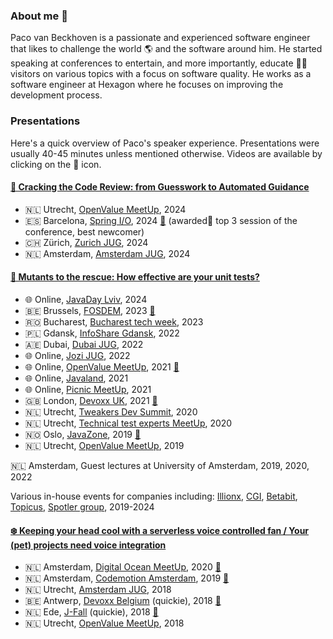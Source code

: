 
### About me 👋
Paco van Beckhoven is a passionate and experienced software engineer that likes to challenge the world 🌎 and the software around him.
He started speaking at conferences to entertain, and more importantly, educate 👨‍🏫 visitors on various topics with a focus on software quality.
He works as a software engineer at Hexagon where he focuses on improving the development process.

### Presentations 
Here's a quick overview of Paco's speaker experience. Presentations were usually 40-45 minutes unless mentioned otherwise. Videos are available by clicking on the 🎥 icon.

#### [🔎 Cracking the Code Review: from Guesswork to Automated Guidance](https://sessionize.com/s/paco-van-beckhoven/cracking-the-code-review-from-guesswork-to-automat/94888)
* 🇳🇱 Utrecht, [OpenValue MeetUp](https://www.meetup.com/openvalue/events/300867711/), 2024
* 🇪🇸 Barcelona, [Spring I/O](https://2024.springio.net/sessions/cracking-the-code-review-from-guesswork-to-automated-guidance/), 2024 [🎥](https://youtu.be/i5d2s0BTBjI?si=VLdX6VXoMaU1GeZQ) (awarded🥉 top 3 session of the conference, best newcomer)
* 🇨🇭 Zürich, [Zurich JUG](https://www.jug.ch/html/events/2024/code_review.html), 2024
* 🇳🇱 Amsterdam, [Amsterdam JUG](https://www.meetup.com/amsterdam-java-user-group/events/300068976/), 2024

#### [🐛 Mutants to the rescue: How effective are your unit tests?](https://sessionize.com/s/paco-van-beckhoven/mutants-to-the-rescue-how-effective-are-your-unit-/94887)
* 🌐 Online, [JavaDay Lviv](https://www.javaday.org.ua/program-2024-online), 2024
* 🇧🇪 Brussels, [FOSDEM](https://archive.fosdem.org/2023/schedule/event/mutation_testing/), 2023 [🎥](https://archive.fosdem.org/2023/schedule/event/mutation_testing/)
* 🇷🇴 Bucharest, [Bucharest tech week](https://www.techweek.ro/post/here-s-to-software-architecture-summit-2023-and-the-best-moments-of-it), 2023
* 🇵🇱 Gdansk, [InfoShare Gdansk](https://dev.infoshare.pl/poprzednie-edycje/2022/#speaker_lecture_5), 2022
* 🇦🇪 Dubai, [Dubai JUG](https://www.meetup.com/meetup-group-otgagdwa/events/286890463), 2022
* 🌐 Online, [Jozi JUG](https://www.meetup.com/jozi-jug/events/287615296/), 2022 
* 🌐 Online, [OpenValue MeetUp](https://www.meetup.com/openvalue/events/276303630/), 2021 [🎥](https://www.youtube.com/watch?v=kPj8SMXkm94&t=918s&ab_channel=OpenValue)
* 🌐 Online, [Javaland](https://meine.doag.org/event/id.77/agenda.1/#eventDay.1615849200), 2021
* 🌐 Online, [Picnic MeetUp](https://www.meetup.com/meetinup-picnic/events/281967669/), 2021
* 🇬🇧 London, [Devoxx UK](https://www.devoxx.co.uk/), 2021 [🎥](https://www.youtube.com/watch?v=xhggFUwY6MU&ab_channel=DevoxxUK)
* 🇳🇱 Utrecht, [Tweakers Dev Summit](https://tweakers.net/partners/developerssummit2020/1098/pacovanbeckhoven/), 2020
* 🇳🇱 Utrecht, [Technical test experts MeetUp](https://www.meetup.com/Technical-Test-Experts-Nederland/events/272719232/), 2020
* 🇳🇴 Oslo, [JavaZone](https://2019.javazone.no/program/31d05e05-4928-40d5-ba63-4fd64bf8798c), 2019 [🎥](https://vimeo.com/362761953)
* 🇳🇱 Utrecht, [OpenValue MeetUp](https://www.meetup.com/openvalue/events/263218108/), 2019

🇳🇱 Amsterdam, Guest lectures at University of Amsterdam, 2019, 2020, 2022

Various in-house events for companies including: 
[Illionx](https://www.ilionx.com/en/), [CGI](https://www.cgi.com/nl/nl), [Betabit](https://www.betabit.nl/), [Topicus](https://topicus.com/), [Spotler group](https://spotlergroup.com/), 2019-2024

#### [❄️ Keeping your head cool with a serverless voice controlled fan / Your (pet) projects need voice integration](https://sessionize.com/s/paco-van-beckhoven/your-pet-projects-need-voice-integration/94889)

* 🇳🇱 Amsterdam, [Digital Ocean MeetUp](https://www.meetup.com/DigitalOceanAmsterdam/), 2020 [🎥](https://www.youtube.com/live/96g8L6DsXw0?si=IeOcfNd9bxVt1Uy9&t=4060)
* 🇳🇱 Amsterdam, [Codemotion Amsterdam](https://events.codemotion.com/conferences/amsterdam/2019/wp-content/themes/event/detail-talk5aae.html?detail=11786), 2019 [🎥](https://talks.codemotion.com/keeping-your-head-cool-with-a-serverless)
* 🇳🇱 Utrecht, [Amsterdam JUG](https://www.meetup.com/Amsterdam-Java-User-Group/events/256497068/), 2018 
* 🇧🇪 Antwerp, [Devoxx Belgium](https://devoxx.be/) (quickie), 2018 [🎥](https://www.youtube.com/watch?v=BBQaRU4kn8w&ab_channel=Devoxx)
* 🇳🇱 Ede, [J-Fall](https://jfall.nl/) (quickie), 2018 [🎥](https://www.youtube.com/watch?v=xW10krQ-hNU&ab_channel=NLJUG)
* 🇳🇱 Utrecht, [OpenValue MeetUp](https://www.meetup.com/openvalue/events/253201522/), 2018 

